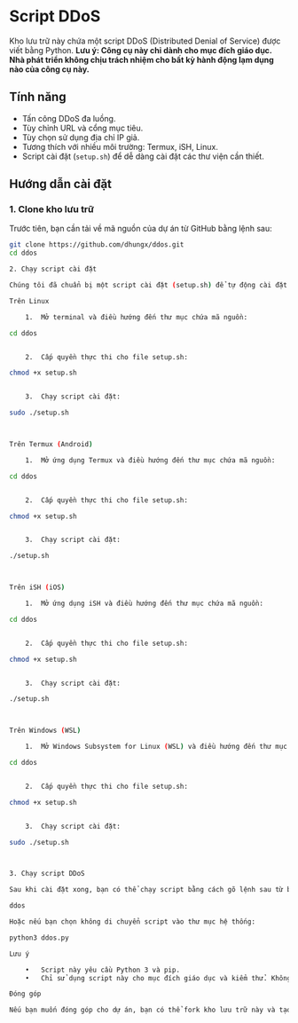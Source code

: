 # Script DDoS

Kho lưu trữ này chứa một script DDoS (Distributed Denial of Service) được viết bằng Python. **Lưu ý: Công cụ này chỉ dành cho mục đích giáo dục. Nhà phát triển không chịu trách nhiệm cho bất kỳ hành động lạm dụng nào của công cụ này.**

## Tính năng

- Tấn công DDoS đa luồng.
- Tùy chỉnh URL và cổng mục tiêu.
- Tùy chọn sử dụng địa chỉ IP giả.
- Tương thích với nhiều môi trường: Termux, iSH, Linux.
- Script cài đặt (`setup.sh`) để dễ dàng cài đặt các thư viện cần thiết.

## Hướng dẫn cài đặt

### 1. Clone kho lưu trữ

Trước tiên, bạn cần tải về mã nguồn của dự án từ GitHub bằng lệnh sau:

```bash
git clone https://github.com/dhungx/ddos.git
cd ddos

2. Chạy script cài đặt

Chúng tôi đã chuẩn bị một script cài đặt (setup.sh) để tự động cài đặt tất cả các thư viện cần thiết và cấu hình công cụ để có thể chạy từ bất kỳ đâu trên hệ thống của bạn. Dưới đây là hướng dẫn chi tiết cho từng hệ điều hành:

Trên Linux

	1.	Mở terminal và điều hướng đến thư mục chứa mã nguồn:

cd ddos


	2.	Cấp quyền thực thi cho file setup.sh:

chmod +x setup.sh


	3.	Chạy script cài đặt:

sudo ./setup.sh



Trên Termux (Android)

	1.	Mở ứng dụng Termux và điều hướng đến thư mục chứa mã nguồn:

cd ddos


	2.	Cấp quyền thực thi cho file setup.sh:

chmod +x setup.sh


	3.	Chạy script cài đặt:

./setup.sh



Trên iSH (iOS)

	1.	Mở ứng dụng iSH và điều hướng đến thư mục chứa mã nguồn:

cd ddos


	2.	Cấp quyền thực thi cho file setup.sh:

chmod +x setup.sh


	3.	Chạy script cài đặt:

./setup.sh



Trên Windows (WSL)

	1.	Mở Windows Subsystem for Linux (WSL) và điều hướng đến thư mục chứa mã nguồn:

cd ddos


	2.	Cấp quyền thực thi cho file setup.sh:

chmod +x setup.sh


	3.	Chạy script cài đặt:

sudo ./setup.sh



3. Chạy script DDoS

Sau khi cài đặt xong, bạn có thể chạy script bằng cách gõ lệnh sau từ bất kỳ đâu trên hệ thống của bạn:

ddos

Hoặc nếu bạn chọn không di chuyển script vào thư mục hệ thống:

python3 ddos.py

Lưu ý

	•	Script này yêu cầu Python 3 và pip.
	•	Chỉ sử dụng script này cho mục đích giáo dục và kiểm thử. Không sử dụng nó để tấn công bất kỳ hệ thống nào mà bạn không có quyền.

Đóng góp

Nếu bạn muốn đóng góp cho dự án, bạn có thể fork kho lưu trữ này và tạo pull request với những thay đổi của bạn.